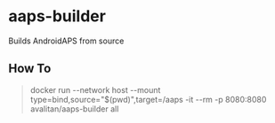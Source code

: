 # aaps-builder
Builds AndroidAPS from source

## How To
> docker run --network host --mount type=bind,source="$(pwd)",target=/aaps -it --rm -p 8080:8080 avalitan/aaps-builder all
